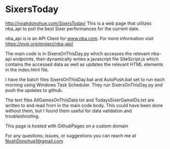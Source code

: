 # SixersToday

http://noahdonohue.com/SixersToday/
This is a web page that utilizes nba_api to pull the best Sixer performances for the current date.

nba_api is is an API Client for www.nba.com. For more information visit https://pypi.org/project/nba-api/

The main code is in SixersOnThisDay.py which accesses the relevant nba-api endpoints, then dynamically writes a javascript file SiteScript.js
which contains the accessed data as well as updates the relevant HTML elements in the index.html file. 

I have the batch files SixersOnThisDay.bat and AutoPush.bat set to run each morning using Windows Task Scheduler. They run SixersOnThisDay.py
and push the updates to github.

The text files AllGamesOnThisDate.txt and TodaysSixerGameIDs.txt are written to and read from in the main code body. This could have been
done without them, but I found them useful for data validation and troubleshooting.

This page is hosted with GithubPages on a custom domain

For any questions, issues, or suggestions you can reach me at NoahDonohue1@gmail.com
